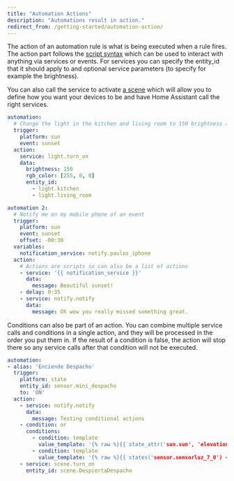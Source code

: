 ```yaml
---
title: "Automation Actions"
description: "Automations result in action."
redirect_from: /getting-started/automation-action/
---
```


The action of an automation rule is what is being executed when a rule fires. The action part follows the [script syntax](/docs/scripts/) which can be used to interact with anything via services or events. For services you can specify the entity_id that it should apply to and optional service parameters (to specify for example the brightness).

You can also call the service to activate [a scene](/integrations/scene/) which will allow you to define how you want your devices to be and have Home Assistant call the right services.

```yaml
automation:
  # Change the light in the kitchen and living room to 150 brightness and color red.
  trigger:
    platform: sun
    event: sunset
  action:
    service: light.turn_on
    data:
      brightness: 150
      rgb_color: [255, 0, 0]
      entity_id:
        - light.kitchen
        - light.living_room

automation 2:
  # Notify me on my mobile phone of an event
  trigger:
    platform: sun
    event: sunset
    offset: -00:30
  variables:
    notification_service: notify.paulus_iphone
  action:
    # Actions are scripts so can also be a list of actions
    - service: '{{ notification_service }}'
      data:
        message: Beautiful sunset!
    - delay: 0:35
    - service: notify.notify
      data:
        message: Oh wow you really missed something great.
```

Conditions can also be part of an action. You can combine multiple service calls and conditions in a single action, and they will be processed in the order you put them in. If the result of a condition is false, the action will stop there so any service calls after that condition will not be executed.

```yaml
automation:
- alias: 'Enciende Despacho'
  trigger:
    platform: state
    entity_id: sensor.mini_despacho
    to: 'ON'
  action:
    - service: notify.notify
      data:
        message: Testing conditional actions
    - condition: or
      conditions:
        - condition: template
          value_template: '{% raw %}{{ state_attr('sun.sun', 'elevation') < 4 }}{% endraw %}'
        - condition: template
          value_template: '{% raw %}{{ states('sensor.sensorluz_7_0') < 10 }}{% endraw %}'
    - service: scene.turn_on
      entity_id: scene.DespiertaDespacho
```
